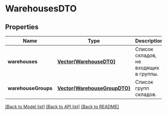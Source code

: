 # WarehousesDTO


## Properties
Name | Type | Description | Notes
------------ | ------------- | ------------- | -------------
**warehouses** | [**Vector{WarehouseDTO}**](WarehouseDTO.md) | Список складов, не входящих в группы. | [default to nothing]
**warehouseGroups** | [**Vector{WarehouseGroupDTO}**](WarehouseGroupDTO.md) | Список групп складов. | [default to nothing]


[[Back to Model list]](../README.md#models) [[Back to API list]](../README.md#api-endpoints) [[Back to README]](../README.md)


